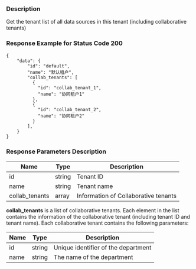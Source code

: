 ### Description

Get the tenant list of all data sources in this tenant (including collaborative tenants)


### Response Example for Status Code 200

```json5
{
    "data": {
        "id": "default",
        "name": "默认租户",
        "collab_tenants": [
          {
            "id": "collab_tenant_1",
            "name": "协同租户1"
          },
          {
            "id": "collab_tenant_2",
            "name": "协同租户2"
          }
        ],
    }
}
```

### Response Parameters Description

| Name                | Type   | Description                          |
|---------------------|--------|--------------------------------------|
| id                  | string | Tenant ID                            |
| name                | string | Tenant name                          |
| collab_tenants      | array  | Information of Collaborative tenants |

**collab_tenants** is a list of collaborative tenants. Each element in the list contains the information of the collaborative tenant (including tenant ID and tenant name). Each collaborative tenant contains the following parameters:

| Name | Type   | Description                         |
|------|--------|-------------------------------------|
| id   | string | Unique identifier of the department |
| name | string | The name of the department          |

